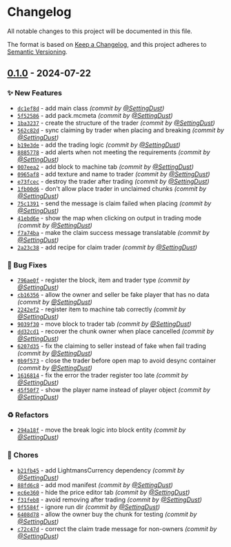 # Changelog
All notable changes to this project will be documented in this file.

The format is based on [Keep a Changelog](https://keepachangelog.com/en/1.0.0/),
and this project adheres to [Semantic Versioning](https://semver.org/spec/v2.0.0.html).

## [0.1.0] - 2024-07-22
### :sparkles: New Features
- [`dc1ef8d`](https://github.com/SettingDust/ClaimShopForLightmansCurrency/commit/dc1ef8dd34cfbc755daddbaf8ea77a24f8747741) - add main class *(commit by [@SettingDust](https://github.com/SettingDust))*
- [`5f52586`](https://github.com/SettingDust/ClaimShopForLightmansCurrency/commit/5f525864a3f82de5299a8766ddbbf9864a345913) - add pack.mcmeta *(commit by [@SettingDust](https://github.com/SettingDust))*
- [`1ba3237`](https://github.com/SettingDust/ClaimShopForLightmansCurrency/commit/1ba32379ff4286abcebe436a16c700d98c88ee1b) - create the structure of the trader *(commit by [@SettingDust](https://github.com/SettingDust))*
- [`562c82d`](https://github.com/SettingDust/ClaimShopForLightmansCurrency/commit/562c82d170b099b210450a92c00671ab143d4bd7) - sync claiming by trader when placing and breaking *(commit by [@SettingDust](https://github.com/SettingDust))*
- [`b19e3de`](https://github.com/SettingDust/ClaimShopForLightmansCurrency/commit/b19e3deeae84856fb7e4046277e197d7eedea1c8) - add the trading logic *(commit by [@SettingDust](https://github.com/SettingDust))*
- [`8885778`](https://github.com/SettingDust/ClaimShopForLightmansCurrency/commit/8885778cd0a04d77fc8d3daa48d2c33f99110231) - add alerts when not meeting the requirements *(commit by [@SettingDust](https://github.com/SettingDust))*
- [`007eea2`](https://github.com/SettingDust/ClaimShopForLightmansCurrency/commit/007eea2d8251d917b9e7c71381a4899a8e3846ba) - add block to machine tab *(commit by [@SettingDust](https://github.com/SettingDust))*
- [`0965af8`](https://github.com/SettingDust/ClaimShopForLightmansCurrency/commit/0965af828d9e85ba70fd18b54a1c4ebc1cea532f) - add texture and name to trader *(commit by [@SettingDust](https://github.com/SettingDust))*
- [`e73fcec`](https://github.com/SettingDust/ClaimShopForLightmansCurrency/commit/e73fcec2851ee46919e5793bd8fb3bcbf21b05b0) - destroy the trader after trading *(commit by [@SettingDust](https://github.com/SettingDust))*
- [`1fb00d6`](https://github.com/SettingDust/ClaimShopForLightmansCurrency/commit/1fb00d65e2364c831ced53bdc7e164213c5a3143) - don't allow place trader in unclaimed chunks *(commit by [@SettingDust](https://github.com/SettingDust))*
- [`75c1391`](https://github.com/SettingDust/ClaimShopForLightmansCurrency/commit/75c13916693dbf7acd1ca95da31bbf42b5aeea37) - send the message is claim failed when placing *(commit by [@SettingDust](https://github.com/SettingDust))*
- [`41ebd6e`](https://github.com/SettingDust/ClaimShopForLightmansCurrency/commit/41ebd6ea3e3db22920bb914c6a3b5e6e91483fe5) - show the map when clicking on output in trading mode *(commit by [@SettingDust](https://github.com/SettingDust))*
- [`f7a74ba`](https://github.com/SettingDust/ClaimShopForLightmansCurrency/commit/f7a74ba561548a802958e61d5c296f7f37d52be4) - make the claim success message translatable *(commit by [@SettingDust](https://github.com/SettingDust))*
- [`2a23c38`](https://github.com/SettingDust/ClaimShopForLightmansCurrency/commit/2a23c388cdc065ad793e952b177af51afa4e932e) - add recipe for claim trader *(commit by [@SettingDust](https://github.com/SettingDust))*

### :bug: Bug Fixes
- [`796ae0f`](https://github.com/SettingDust/ClaimShopForLightmansCurrency/commit/796ae0f82451b9222bfd7a6493c197ff1c8fcaf7) - register the block, item and trader type *(commit by [@SettingDust](https://github.com/SettingDust))*
- [`cb16356`](https://github.com/SettingDust/ClaimShopForLightmansCurrency/commit/cb16356360109a58bda7e160802421222701c8a1) - allow the owner and seller be fake player that has no data *(commit by [@SettingDust](https://github.com/SettingDust))*
- [`2242ef2`](https://github.com/SettingDust/ClaimShopForLightmansCurrency/commit/2242ef2d4652f5bb4d7251679942fbd3f055c186) - register item to machine tab correctly *(commit by [@SettingDust](https://github.com/SettingDust))*
- [`9039f30`](https://github.com/SettingDust/ClaimShopForLightmansCurrency/commit/9039f3061b82369e91bebde3368f34f27a426463) - move block to trader tab *(commit by [@SettingDust](https://github.com/SettingDust))*
- [`dd32cd1`](https://github.com/SettingDust/ClaimShopForLightmansCurrency/commit/dd32cd11654b8a3a15aef8dbe9ce79154e2ceb1b) - recover the chunk owner when place cancelled *(commit by [@SettingDust](https://github.com/SettingDust))*
- [`6207d35`](https://github.com/SettingDust/ClaimShopForLightmansCurrency/commit/6207d35f90d5e1ef25fb0a6a91a6f322cef751f8) - fix the claiming to seller instead of fake when fail trading *(commit by [@SettingDust](https://github.com/SettingDust))*
- [`0b9f573`](https://github.com/SettingDust/ClaimShopForLightmansCurrency/commit/0b9f573d092ff71298a3374e129335c48ea0f938) - close the trader before open map to avoid desync container *(commit by [@SettingDust](https://github.com/SettingDust))*
- [`1616814`](https://github.com/SettingDust/ClaimShopForLightmansCurrency/commit/161681468b8c32acdcc2d2a75bb49917f77b5cd6) - fix the error the trader register too late *(commit by [@SettingDust](https://github.com/SettingDust))*
- [`45f50f7`](https://github.com/SettingDust/ClaimShopForLightmansCurrency/commit/45f50f726c9504d9da07ae8670c7b1cd4f4fbb4e) - show the player name instead of player object *(commit by [@SettingDust](https://github.com/SettingDust))*

### :recycle: Refactors
- [`294a18f`](https://github.com/SettingDust/ClaimShopForLightmansCurrency/commit/294a18fab9c6b225596c62be19321279782e5c2d) - move the break logic into block entity *(commit by [@SettingDust](https://github.com/SettingDust))*

### :wrench: Chores
- [`b21fb45`](https://github.com/SettingDust/ClaimShopForLightmansCurrency/commit/b21fb4593a7aa3132f220be131f1fc47f8f02178) - add LightmansCurrency dependency *(commit by [@SettingDust](https://github.com/SettingDust))*
- [`88fd6c8`](https://github.com/SettingDust/ClaimShopForLightmansCurrency/commit/88fd6c87704ae66bb5784b4a25bc0a6f3363a3ee) - add mod manifest *(commit by [@SettingDust](https://github.com/SettingDust))*
- [`ec6e360`](https://github.com/SettingDust/ClaimShopForLightmansCurrency/commit/ec6e36097283bb760c7ac88cacb0020e2837ad9c) - hide the price editor tab *(commit by [@SettingDust](https://github.com/SettingDust))*
- [`f31feb8`](https://github.com/SettingDust/ClaimShopForLightmansCurrency/commit/f31feb8c128536f374dfa18564ad6e6a9bdeaa0c) - avoid removing after trading *(commit by [@SettingDust](https://github.com/SettingDust))*
- [`0f5584f`](https://github.com/SettingDust/ClaimShopForLightmansCurrency/commit/0f5584fcda8eb200ccf1ccc9d219d71ec99ab37d) - ignore run dir *(commit by [@SettingDust](https://github.com/SettingDust))*
- [`6408d78`](https://github.com/SettingDust/ClaimShopForLightmansCurrency/commit/6408d781a795b16adb4567b67df4ef219c7be819) - allow the owner buy the chunk for testing *(commit by [@SettingDust](https://github.com/SettingDust))*
- [`c72c47d`](https://github.com/SettingDust/ClaimShopForLightmansCurrency/commit/c72c47d83d84378423228111ae4c01106eb8c119) - correct the claim trade message for non-owners *(commit by [@SettingDust](https://github.com/SettingDust))*

[0.1.0]: https://github.com/SettingDust/ClaimShopForLightmansCurrency/compare/0.0.0...0.1.0
